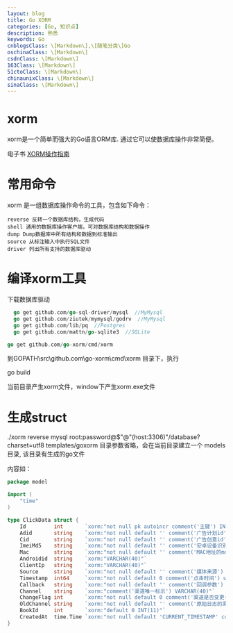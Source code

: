 ```yaml
---
layout: blog
title: Go XORM
categories: [Go, 知识点]
description: 熟悉
keywords: Go
cnblogsClass: \[Markdown\],\[随笔分类\]Go
oschinaClass: \[Markdown\]
csdnClass: \[Markdown\]
163Class: \[Markdown\]
51ctoClass: \[Markdown\]
chinaunixClass: \[Markdown\]
sinaClass: \[Markdown\]
---
```


# xorm
xorm是一个简单而强大的Go语言ORM库. 通过它可以使数据库操作非常简便。

电子书 [XORM操作指南](https://www.kancloud.cn/kancloud/xorm-manual-zh-cn/56013)

# 常用命令
xorm 是一组数据库操作命令的工具，包含如下命令：
```
reverse 反转一个数据库结构，生成代码
shell 通用的数据库操作客户端，可对数据库结构和数据操作
dump Dump数据库中所有结构和数据到标准输出
source 从标注输入中执行SQL文件
driver 列出所有支持的数据库驱动
```

# 编译xorm工具
  下载数据库驱动
```go  
  go get github.com/go-sql-driver/mysql  //MyMysql
  go get github.com/ziutek/mymysql/godrv  //MyMysql
  go get github.com/lib/pq  //Postgres
  go get github.com/mattn/go-sqlite3  //SQLite
```
  
```go
go get github.com/go-xorm/cmd/xorm
```

到GOPATH\src\github.com\go-xorm\cmd\xorm 目录下，执行

go build

当前目录产生xorm文件，window下产生xorm.exe文件


# 生成struct
./xorm reverse mysql root:password@$"@"\(host:3306\)"/database?charset=utf8 templates/goxorm
目录参数省略，会在当前目录建立一个 models 目录, 该目录有生成的go文件

内容如：
```go
package model

import (
	"time"
)

type ClickData struct {
	Id         int       `xorm:"not null pk autoincr comment('主键') INT(10)"`
	Adid       string    `xorm:"not null default '' comment('广告计划id') VARCHAR(32)"`
	Cid        string    `xorm:"not null default '' comment('广告创意id') VARCHAR(100)"`
	ImeiMd5    string    `xorm:"not null default '' comment('安卓设备识别码的md5') unique(uk_its) CHAR(32)"`
	Mac        string    `xorm:"not null default '' comment('MAC地址的md5sum') CHAR(32)"`
	Androidid  string    `xorm:"VARCHAR(40)"`
	ClientIp   string    `xorm:"VARCHAR(40)"`
	Source     string    `xorm:"not null default '' comment('媒体来源') unique(uk_its) VARCHAR(32)"`
	Timestamp  int64     `xorm:"not null default 0 comment('点击时间') unique(uk_its) BIGINT(18)"`
	Callback   string    `xorm:"not null default '' comment('回调参数') VARCHAR(2048)"`
	Channel    string    `xorm:"comment('渠道唯一标示') VARCHAR(40)"`
	ChangeFlag int       `xorm:"not null default 0 comment('渠道是否变更(0:没有变更; 1:变更过)') TINYINT(1)"`
	OldChannel string    `xorm:"not null default '' comment('原始日志的渠道名') VARCHAR(50)"`
	BookId     int       `xorm:"default 0 INT(11)"`
	CreatedAt  time.Time `xorm:"not null default 'CURRENT_TIMESTAMP' comment('插入日期') DATETIME"`
}

```
